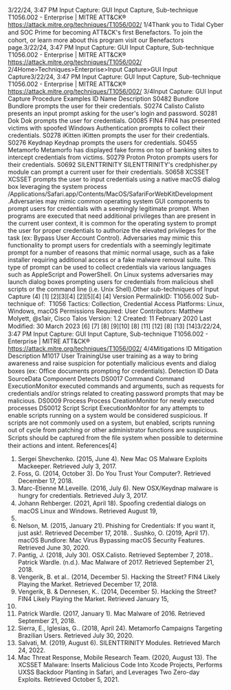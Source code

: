 3/22/24, 3:47 PM Input Capture: GUI Input Capture, Sub-technique T1056.002 - Enterprise | MITRE ATT&CK®
https://attack.mitre.org/techniques/T1056/002/ 1/4Thank you to Tidal Cyber and SOC Prime for becoming ATT&CK's ﬁrst Benefactors. To join the cohort, or learn more about this program visit our
Benefactors page.3/22/24, 3:47 PM Input Capture: GUI Input Capture, Sub-technique T1056.002 - Enterprise | MITRE ATT&CK®
https://attack.mitre.org/techniques/T1056/002/ 2/4Home>Techniques>Enterprise>Input Capture>GUI Input Capture3/22/24, 3:47 PM Input Capture: GUI Input Capture, Sub-technique T1056.002 - Enterprise | MITRE ATT&CK®
https://attack.mitre.org/techniques/T1056/002/ 3/4Input Capture: GUI Input Capture
Procedure Examples
ID Name Description
S0482 Bundlore Bundlore prompts the user for their credentials.
S0274 Calisto Calisto presents an input prompt asking for the user's login and password.
S0281 Dok Dok prompts the user for credentials.
G0085 FIN4 FIN4 has presented victims with spoofed Windows Authentication prompts to collect their credentials.
S0278 iKitten iKitten prompts the user for their credentials.
S0276 Keydnap Keydnap prompts the users for credentials.
S0455 Metamorfo Metamorfo has displayed fake forms on top of banking sites to intercept credentials from victims.
S0279 Proton Proton prompts users for their credentials.
S0692 SILENTTRINITY SILENTTRINITY's credphisher.py module can prompt a current user for their credentials.
S0658 XCSSET XCSSET prompts the user to input credentials using a native macOS dialog box leveraging the system
process /Applications/Safari.app/Contents/MacOS/SafariForWebKitDevelopment .Adversaries may mimic common operating system GUI components to prompt users for credentials with a seemingly legitimate prompt.
When programs are executed that need additional privileges than are present in the current user context, it is common for the operating
system to prompt the user for proper credentials to authorize the elevated privileges for the task (ex: Bypass User Account Control).
Adversaries may mimic this functionality to prompt users for credentials with a seemingly legitimate prompt for a number of reasons that
mimic normal usage, such as a fake installer requiring additional access or a fake malware removal suite. This type of prompt can be used
to collect credentials via various languages such as AppleScript and PowerShell. On Linux systems adversaries may launch
dialog boxes prompting users for credentials from malicious shell scripts or the command line (i.e. Unix Shell).Other sub-techniques of Input Capture (4)
[1]
[2][3][4] [2][5][4]
[4]
Version PermalinkID: T1056.002
Sub-technique of:  T1056
 
Tactics: Collection, Credential Access
 
Platforms: Linux, Windows, macOS
 
Permissions Required: User
Contributors: Matthew Molyett, @s1air, Cisco Talos
Version: 1.2
Created: 11 February 2020
Last Modiﬁed: 30 March 2023
[6]
[7]
[8]
[9][10]
[8]
[11]
[12]
[8]
[13]
[14]3/22/24, 3:47 PM Input Capture: GUI Input Capture, Sub-technique T1056.002 - Enterprise | MITRE ATT&CK®
https://attack.mitre.org/techniques/T1056/002/ 4/4Mitigations
ID Mitigation Description
M1017 User
TrainingUse user training as a way to bring awareness and raise suspicion for potentially malicious events and dialog
boxes (ex: Oﬃce documents prompting for credentials).
Detection
ID Data SourceData Component Detects
DS0017 Command Command
ExecutionMonitor executed commands and arguments, such as requests for credentials and/or strings
related to creating password prompts that may be malicious.
DS0009 Process Process
CreationMonitor for newly executed processes
DS0012 Script Script
ExecutionMonitor for any attempts to enable scripts running on a system would be considered
suspicious. If scripts are not commonly used on a system, but enabled, scripts running out of
cycle from patching or other administrator functions are suspicious. Scripts should be
captured from the ﬁle system when possible to determine their actions and intent.
References[4]
1. Sergei Shevchenko. (2015, June 4). New Mac OS Malware
Exploits Mackeeper. Retrieved July 3, 2017.
2. Foss, G. (2014, October 3). Do You Trust Your Computer?.
Retrieved December 17, 2018.
3. Marc-Etienne M.Leveille. (2016, July 6). New OSX/Keydnap
malware is hungry for credentials. Retrieved July 3, 2017.
4. Johann Rehberger. (2021, April 18). Spooﬁng credential
dialogs on macOS Linux and Windows. Retrieved August 19,
2021.
5. Nelson, M. (2015, January 21). Phishing for Credentials: If you
want it, just ask!. Retrieved December 17, 2018.
 . Sushko, O. (2019, April 17). macOS Bundlore: Mac Virus
Bypassing macOS Security Features. Retrieved June 30, 2020.
7. Pantig, J. (2018, July 30). OSX.Calisto. Retrieved September 7,
2018. . Patrick Wardle. (n.d.). Mac Malware of 2017. Retrieved
September 21, 2018.
9. Vengerik, B. et al.. (2014, December 5). Hacking the Street?
FIN4 Likely Playing the Market. Retrieved December 17, 2018.
10. Vengerik, B. & Dennesen, K.. (2014, December 5). Hacking the
Street? FIN4 Likely Playing the Market. Retrieved January 15,
2019.
11. Patrick Wardle. (2017, January 1). Mac Malware of 2016.
Retrieved September 21, 2018.
12. Sierra, E., Iglesias, G.. (2018, April 24). Metamorfo Campaigns
Targeting Brazilian Users. Retrieved July 30, 2020.
13. Salvati, M. (2019, August 6). SILENTTRINITY Modules.
Retrieved March 24, 2022.
14. Mac Threat Response, Mobile Research Team. (2020, August
13). The XCSSET Malware: Inserts Malicious Code Into Xcode
Projects, Performs UXSS Backdoor Planting in Safari, and
Leverages Two Zero-day Exploits. Retrieved October 5, 2021.
